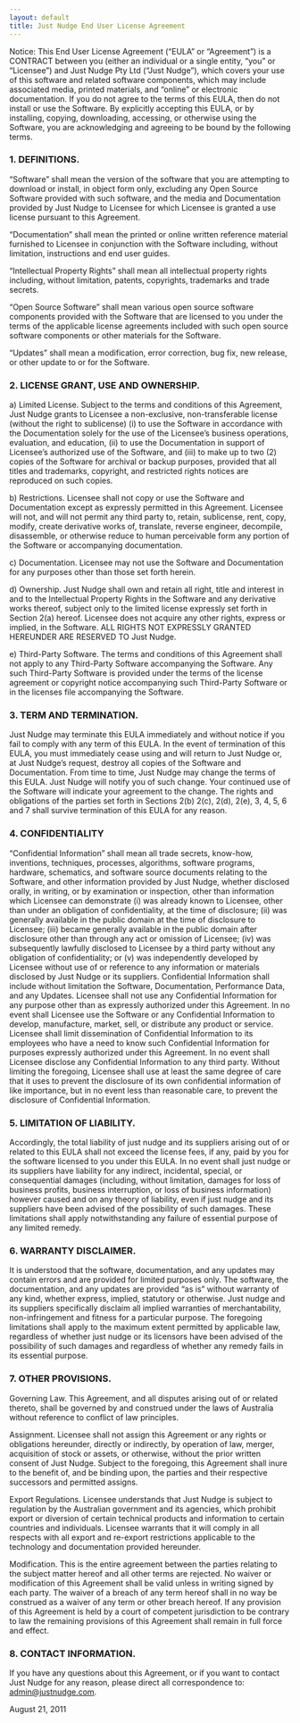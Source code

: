 ```yaml
---
layout: default
title: Just Nudge End User License Agreement
---
```

Notice: This End User License Agreement (“EULA” or “Agreement”) is a CONTRACT between you (either an individual or a single entity, “you” or “Licensee”) and Just Nudge Pty Ltd (“Just Nudge”), which covers your use of this software and related software components, which may include associated media, printed materials, and “online” or electronic documentation. If you do not agree to the terms of this EULA, then do not install or use the Software. By explicitly accepting this EULA, or by installing, copying, downloading, accessing, or otherwise using the Software, you are acknowledging and agreeing to be bound by the following terms.

### 1. DEFINITIONS.

“Software” shall mean the version of the software that you are attempting to download or install, in object form only, excluding any Open Source Software provided with such software, and the media and Documentation provided by Just Nudge to Licensee for which Licensee is granted a use license pursuant to this Agreement.

“Documentation” shall mean the printed or online written reference material furnished to Licensee in conjunction with the Software including, without limitation, instructions and end user guides.

“Intellectual Property Rights” shall mean all intellectual property rights including, without limitation, patents, copyrights, trademarks and trade secrets.

“Open Source Software” shall mean various open source software components provided with the Software that are licensed to you under the terms of the applicable license agreements included with such open source software components or other materials for the Software.

“Updates” shall mean a modification, error correction, bug fix, new release, or other update to or for the Software.

### 2. LICENSE GRANT, USE AND OWNERSHIP.

a) Limited License. Subject to the terms and conditions of this Agreement, Just Nudge grants to Licensee a non-exclusive, non-transferable license (without the right to sublicense) (i) to use the Software in accordance with the Documentation solely for the use of the Licensee’s business operations, evaluation, and education, (ii) to use the Documentation in support of Licensee’s authorized use of the Software, and (iii) to make up to two (2) copies of the Software for archival or backup purposes, provided that all titles and trademarks, copyright, and restricted rights notices are reproduced on such copies.

b) Restrictions. Licensee shall not copy or use the Software and Documentation except as expressly permitted in this Agreement. Licensee will not, and will not permit any third party to, retain, sublicense, rent, copy, modify, create derivative works of, translate, reverse engineer, decompile, disassemble, or otherwise reduce to human perceivable form any portion of the Software or accompanying documentation.

c) Documentation. Licensee may not use the Software and Documentation for any purposes other than those set forth herein.

d) Ownership. Just Nudge shall own and retain all right, title and interest in and to the Intellectual Property Rights in the Software and any derivative works thereof, subject only to the limited license expressly set forth in Section 2(a) hereof. Licensee does not acquire any other rights, express or implied, in the Software. ALL RIGHTS NOT EXPRESSLY GRANTED HEREUNDER ARE RESERVED TO Just Nudge.

e) Third-Party Software. The terms and conditions of this Agreement shall not apply to any Third-Party Software accompanying the Software. Any such Third-Party Software is provided under the terms of the license agreement or copyright notice accompanying such Third-Party Software or in the licenses file accompanying the Software.

### 3. TERM AND TERMINATION.

Just Nudge may terminate this EULA immediately and without notice if you fail to comply with any term of this EULA. In the event of termination of this EULA, you must immediately cease using and will return to Just Nudge or, at Just Nudge’s request, destroy all copies of the Software and Documentation. From time to time, Just Nudge may change the terms of this EULA. Just Nudge will notify you of such change. Your continued use of the Software will indicate your agreement to the change. The rights and obligations of the parties set forth in Sections 2(b) 2(c), 2(d), 2(e), 3, 4, 5, 6 and 7 shall survive termination of this EULA for any reason.

### 4. CONFIDENTIALITY

“Confidential Information” shall mean all trade secrets, know-how, inventions, techniques, processes, algorithms, software programs, hardware, schematics, and software source documents relating to the Software, and other information provided by Just Nudge, whether disclosed orally, in writing, or by examination or inspection, other than information which Licensee can demonstrate (i) was already known to Licensee, other than under an obligation of confidentiality, at the time of disclosure; (ii) was generally available in the public domain at the time of disclosure to Licensee; (iii) became generally available in the public domain after disclosure other than through any act or omission of Licensee; (iv) was subsequently lawfully disclosed to Licensee by a third party without any obligation of confidentiality; or (v) was independently developed by Licensee without use of or reference to any information or materials disclosed by Just Nudge or its suppliers. Confidential Information shall include without limitation the Software, Documentation, Performance Data, and any Updates. Licensee shall not use any Confidential Information for any purpose other than as expressly authorized under this Agreement. In no event shall Licensee use the Software or any Confidential Information to develop, manufacture, market, sell, or distribute any product or service. Licensee shall limit dissemination of Confidential Information to its employees who have a need to know such Confidential Information for purposes expressly authorized under this Agreement. In no event shall Licensee disclose any Confidential Information to any third party. Without limiting the foregoing, Licensee shall use at least the same degree of care that it uses to prevent the disclosure of its own confidential information of like importance, but in no event less than reasonable care, to prevent the disclosure of Confidential Information.

### 5. LIMITATION OF LIABILITY. 

Accordingly, the total liability of just nudge and its suppliers arising out of or related to this EULA shall not exceed the license fees, if any, paid by you for the software licensed to you under this EULA.   In no event shall just nudge or its suppliers have liability for any indirect, incidental, special, or consequential damages (including, without limitation, damages for loss of business profits, business interruption, or loss of business information) however caused and on any theory of liability, even if just nudge and its suppliers have been advised of the possibility of such damages.  These limitations shall apply notwithstanding any failure of essential purpose of any limited remedy.

### 6. WARRANTY DISCLAIMER. 
 
It is understood that the software, documentation, and any updates may contain errors and are provided for limited purposes only.  The software, the documentation, and any updates are provided “as is” without warranty of any kind, whether express, implied, statutory or otherwise. Just nudge and its suppliers specifically disclaim all implied warranties of merchantability, non-infringement and fitness for a particular purpose.  The foregoing limitations shall apply to the maximum extent permitted by applicable law, regardless of whether just nudge or its licensors have been advised of the possibility of such damages and regardless of whether any remedy fails in its essential purpose.

### 7. OTHER PROVISIONS.

Governing Law. This Agreement, and all disputes arising out of or related thereto, shall be governed by and construed under the laws of Australia without reference to conflict of law principles.

Assignment. Licensee shall not assign this Agreement or any rights or obligations hereunder, directly or indirectly, by operation of law, merger, acquisition of stock or assets, or otherwise, without the prior written consent of Just Nudge. Subject to the foregoing, this Agreement shall inure to the benefit of, and be binding upon, the parties and their respective successors and permitted assigns.

Export Regulations. Licensee understands that Just Nudge is subject to regulation by the Australian government and its agencies, which prohibit export or diversion of certain technical products and information to certain countries and individuals. Licensee warrants that it will comply in all respects with all export and re-export restrictions applicable to the technology and documentation provided hereunder.

Modification. This is the entire agreement between the parties relating to the subject matter hereof and all other terms are rejected. No waiver or modification of this Agreement shall be valid unless in writing signed by each party. The waiver of a breach of any term hereof shall in no way be construed as a waiver of any term or other breach hereof. If any provision of this Agreement is held by a court of competent jurisdiction to be contrary to law the remaining provisions of this Agreement shall remain in full force and effect.

### 8. CONTACT INFORMATION.

If you have any questions about this Agreement, or if you want to contact Just Nudge for any reason, please direct all correspondence to: [admin@justnudge.com](mailto:admin@justnudge.com).

August 21, 2011